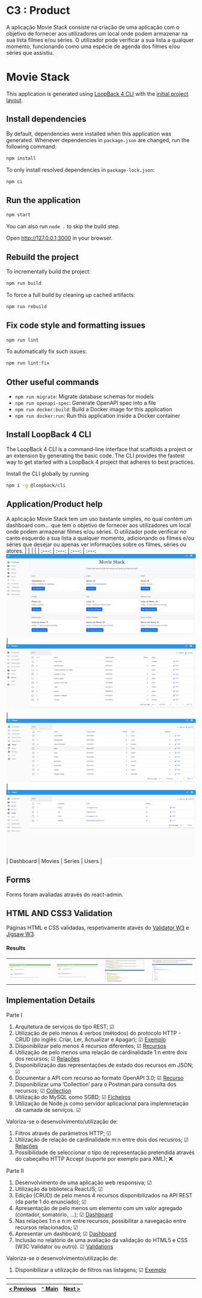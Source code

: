 # C3 : Product
A aplicação Movie Stack consiste na criação de uma aplicação com o objetivo de fornecer aos utilizadores um local onde podem armazenar na sua lista filmes e/ou séries. O utilizador pode verificar a sua lista a qualquer momento, funcionando como uma espécie de agenda dos filmes e/ou séries que assistiu.

# Movie Stack

This application is generated using [LoopBack 4 CLI](https://loopback.io/doc/en/lb4/Command-line-interface.html) with the
[initial project layout](https://loopback.io/doc/en/lb4/Loopback-application-layout.html).

## Install dependencies

By default, dependencies were installed when this application was generated.
Whenever dependencies in `package.json` are changed, run the following command:

```sh
npm install
```

To only install resolved dependencies in `package-lock.json`:

```sh
npm ci
```

## Run the application

```sh
npm start
```

You can also run `node .` to skip the build step.

Open http://127.0.0.1:3000 in your browser.

## Rebuild the project

To incrementally build the project:

```sh
npm run build
```

To force a full build by cleaning up cached artifacts:

```sh
npm run rebuild
```

## Fix code style and formatting issues

```sh
npm run lint
```

To automatically fix such issues:

```sh
npm run lint:fix
```

## Other useful commands

- `npm run migrate`: Migrate database schemas for models
- `npm run openapi-spec`: Generate OpenAPI spec into a file
- `npm run docker:build`: Build a Docker image for this application
- `npm run docker:run`: Run this application inside a Docker container

## Install LoopBack 4 CLI

The LoopBack 4 CLI is a command-line interface that scaffolds a project or an extension by generating the basic code. The CLI provides the fastest way to get started with a LoopBack 4 project that adheres to best practices.

Install the CLI globally by running

```sh
npm i -g @loopback/cli
```


## Application/Product help 
A aplicação Movie Stack tem um uso bastante simples, no qual contém um dashboard com... que tem o objetivo de fornecer aos utilizadores um local onde podem armazenar filmes e/ou séries. O utilizador pode verificar no canto esquerdo a sua lista a qualquer momento, adicionando os filmes e/ou séries que desejar ou apenas ver informações sobre os filmes, séries ou atores.
| | | | |
:---: | :---: | :---: | :---:
![img01](/docs/img/dashboard.png) | ![img02](/docs/img/movieslobby.PNG) | ![img03](/docs/img/Serieslobby.PNG) | ![img04](/docs/img/userslobby.PNG)
| Dashboard | Movies | Series | Users | 

## Forms
Forms foram avaliadas através do react-admin.

## HTML AND CSS3 Validation
Páginas HTML e CSS validadas, respetivamente atavés do [Validator W3](https://validator.w3.org) e [Jigsaw W3](https://jigsaw.w3.org/css-validator/).
#### Results
| | | | |
:---: | :---: | :---: | :---:
![img01](/docs/validations/cssv1.PNG) | ![img02](/docs/validations/cssv2.PNG) | ![img03](/docs/validations/validation1.PNG) | ![img04](/docs/validations/validation2.PNG)


## Implementation Details

Parte I
1. Arquitetura de serviços do tipo REST; &#9745;
2. Utilização de pelo menos 4 verbos (métodos) do protocolo HTTP - CRUD (do inglês: Criar, Ler, Actualizar e
Apagar); &#9745; [Exemplo](https://github.com/movie-stack/report-main/blob/main/docs/img/actorcontroller.png)
3. Disponibilizar pelo menos 4 recursos diferentes; &#9745; [Recursos](https://github.com/movie-stack/report-main/tree/main/movie-stack/src/controllers)
4. Utilização de pelo menos uma relação de cardinalidade 1:n entre dois dos recursos; &#9745; [Relações](https://github.com/movie-stack/report-main/blob/main/docs/img/relacoes.png)
5. Disponibilização das representações de estado dos recursos em JSON; &#9745;
6. Documentar a API com recurso ao formato OpenAPI 3.0; &#9745; [Recurso](https://github.com/movie-stack/report-main/blob/main/docs/openapi.json)
7. Disponibilizar uma ‘Collection’ para o Postman para consulta dos recursos; &#9745; [Collection](https://github.com/movie-stack/report-main/blob/main/docs/movie-stack.postman_collection.json)
8. Utilização do MySQL como SGBD; &#9745; [Ficheiros](https://github.com/movie-stack/report-main/tree/main/bd/mysqlMovie-Stack)
9. Utilização de Node.js como servidor aplicacional para implemnetação da camada de serviços. &#9745;

Valoriza-se o desenvolvimento/utilização de:
1. Filtros através de parâmetros HTTP; &#9745;
2. Utilização de relação de cardinalidade m:n entre dois dos recusros; &#9745; [Relações](https://github.com/movie-stack/report-main/blob/main/docs/img/relacoes.png)
3. Possibilidade de seleccionar o tipo de representação pretendida através do cabeçalho HTTP Accept (suporte
por exemplo para XML); :x:

Parte II
1. Desenvolvimento de uma aplicação web responsiva; &#9745;
2. Utilização da biblioteca ReactJS; &#9745;
3. Edição (CRUD) de pelo menos 4 recursos disponibilizados na API REST (da parte 1 do enunciado); &#9745;
4. Apresentação de pelo menos um elemento com um valor agregado (contador, somatório, …); &#9745; [Dashboard](https://github.com/movie-stack/report-main/tree/main/docs/img/dashboard.png)
5. Nas relações 1:n e n:m entre recursos, possibilitar a navegação entre recursos relacionados; &#9745;
6. Apresentar um dashboard; &#9745; [Dashboard](https://github.com/movie-stack/report-main/tree/main/docs/img/dashboard.png)
7. Inclusão no relatório de uma avaliação da validação do HTML5 e CSS (W3C Validator ou outro). &#9745; [Validations](https://github.com/movie-stack/report-main/tree/main/docs/validations)

Valoriza-se o desenvolvimento/utilização de:
1. Disponibilizar a utilização de filtros nas listagens; &#9745; [Exemplo](https://github.com/movie-stack/report-main/tree/main/docs/img/SeriesFiltro.PNG)

---
[< Previous](c2.md) | [^ Main](https://github.com/movie-stack/report-main/tree/main/docs) | [Next >](c4.md)
:--- | :---: | ---: 
